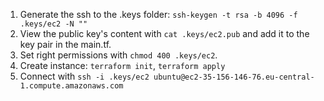 1. Generate the ssh to the .keys folder: `ssh-keygen -t rsa -b 4096 -f .keys/ec2 -N ""`
2. View the public key's content with `cat .keys/ec2.pub` and add it to the key pair in the main.tf.
3. Set right permissions with `chmod 400 .keys/ec2`.
4. Create instance: `terraform init`, `terraform apply`
5. Connect with `ssh -i .keys/ec2 ubuntu@ec2-35-156-146-76.eu-central-1.compute.amazonaws.com`

